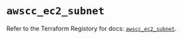 # `awscc_ec2_subnet`

Refer to the Terraform Registory for docs: [`awscc_ec2_subnet`](https://registry.terraform.io/providers/hashicorp/awscc/0.70.0/docs/resources/ec2_subnet).
